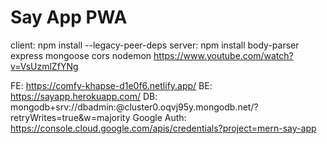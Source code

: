 # Say App PWA
client: npm install --legacy-peer-deps
server: npm install body-parser express mongoose cors nodemon
https://www.youtube.com/watch?v=VsUzmlZfYNg

FE: https://comfy-khapse-d1e0f6.netlify.app/
BE: https://sayapp.herokuapp.com/
DB: mongodb+srv://dbadmin:<password>@cluster0.oqvj95y.mongodb.net/?retryWrites=true&w=majority
Google Auth: https://console.cloud.google.com/apis/credentials?project=mern-say-app

